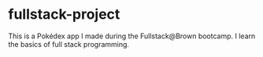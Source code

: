 # fullstack-project

This is a Pokédex app I made during the Fullstack@Brown bootcamp. I learn the basics of full stack programming.
